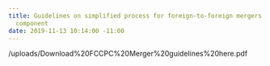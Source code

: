 ```yaml
---
title: Guidelines on simplified process for foreign-to-foreign mergers with Nigerian
  component
date: 2019-11-13 10:14:00 -11:00
---
```


/uploads/Download%20FCCPC%20Merger%20guidelines%20here.pdf